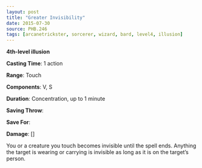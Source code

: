 ```yaml
---
layout: post
title: "Greater Invisibility"
date: 2015-07-30
source: PHB.246
tags: [arcanetrickster, sorcerer, wizard, bard, level4, illusion]
---
```


**4th-level illusion**

**Casting Time**: 1 action

**Range**: Touch

**Components**: V, S

**Duration**: Concentration, up to 1 minute

**Saving Throw**:

**Save For**:

**Damage**: []

You or a creature you touch becomes invisible until the spell ends. Anything the target is wearing or carrying is invisible as long as it is on the target’s person.
